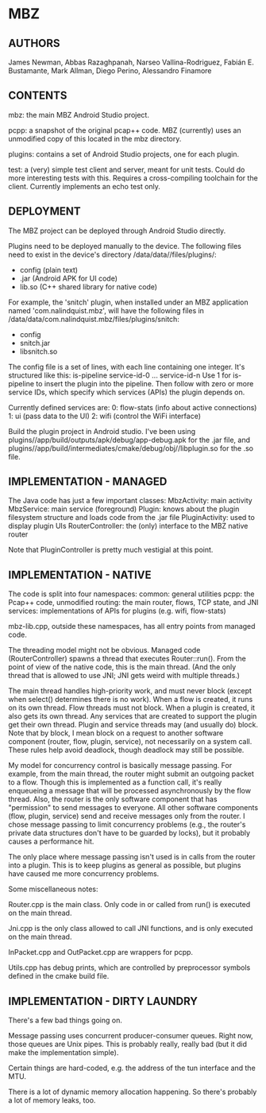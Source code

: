 # MBZ

## AUTHORS

James Newman, Abbas Razaghpanah, Narseo Vallina-Rodriguez, Fabián E. Bustamante, Mark Allman, Diego Perino, Alessandro Finamore

## CONTENTS

mbz: the main MBZ Android Studio project.

pcpp: a snapshot of the original pcap++ code. MBZ (currently) uses an
unmodified copy of this located in the mbz directory.

plugins: contains a set of Android Studio projects, one for each plugin.

test: a (very) simple test client and server, meant for unit tests. Could
do more interesting tests with this. Requires a cross-compiling toolchain
for the client. Currently implements an echo test only.

## DEPLOYMENT

The MBZ project can be deployed through Android Studio directly.

Plugins need to be deployed manually to the device. The following files need
to exist in the device's directory 
/data/data/<mbz-package-name>/files/plugins/<plugin-name>:
  - config (plain text)
  - <plugin-name>.jar (Android APK for UI code)
  - lib<plugin-name>.so (C++ shared library for native code)

For example, the 'snitch' plugin, when installed under an MBZ application
named 'com.nalindquist.mbz', will have the following files in
/data/data/com.nalindquist.mbz/files/plugins/snitch:
  - config
  - snitch.jar
  - libsnitch.so

The config file is a set of lines, with each line containing one integer. It's
structured like this:
  is-pipeline
  service-id-0
  ...
  service-id-n
Use 1 for is-pipeline to insert the plugin into the pipeline. Then follow with
zero or more service IDs, which specify which services (APIs) the plugin 
depends on.

Currently defined services are:
  0: flow-stats (info about active connections)
  1: ui (pass data to the UI)
  2: wifi (control the WiFi interface)

Build the plugin project in Android studio. I've been using 
plugins/<plugin-name>/app/build/outputs/apk/debug/app-debug.apk
for the .jar file, and
plugins/<plugin-name>/app/build/intermediates/cmake/debug/obj/<isa>/libplugin.so
for the .so file.

## IMPLEMENTATION - MANAGED

The Java code has just a few important classes:
  MbzActivity: main activity
  MbzService: main service (foreground)
  Plugin: knows about the plugin filesystem structure and loads code from the
          .jar file
  PluginActivity: used to display plugin UIs
  RouterController: the (only) interface to the MBZ native router

Note that PluginController is pretty much vestigial at this point.

## IMPLEMENTATION - NATIVE

The code is split into four namespaces:
  common: general utilities
  pcpp: the Pcap++ code, unmodified
  routing: the main router, flows, TCP state, and JNI
  services: implementations of APIs for plugins (e.g. wifi, flow-stats)

mbz-lib.cpp, outside these namespaces, has all entry points from managed code.

The threading model might not be obvious. Managed code (RouterController)
spawns a thread that executes Router::run(). From the point of view of the
native code, this is the main thread. (And the only thread that is allowed to
use JNI; JNI gets weird with multiple threads.)

The main thread handles high-priority work, and must never block (except when
select() determines there is no work). When a flow is created, it runs on
its own thread. Flow threads must not block. When a plugin is created, it also
gets its own thread. Any services that are created to support the plugin get
their own thread. Plugin and service threads may (and usually do) block. Note
that by block, I mean block on a request to another software component 
(router, flow, plugin, service), not necessarily on a system call. These rules
help avoid deadlock, though deadlock may still be possible.

My model for concurrency control is basically message passing. For example,
from the main thread, the router might submit an outgoing packet to a flow. 
Though this is implemented as a function call, it's really enqueueing a
message that will be processed asynchronously by the flow thread. Also, the
router is the only software component that has "permission" to send messages
to everyone. All other software components (flow, plugin, service) send and
receive messages only from the router. I chose message passing to limit
concurrency problems (e.g., the router's private data structures don't have
to be guarded by locks), but it probably causes a performance hit.

The only place where message passing isn't used is in calls from the router
into a plugin. This is to keep plugins as general as possible, but plugins
have caused me more concurrency problems.

Some miscellaneous notes:

Router.cpp is the main class. Only code in or called from run() is executed on 
the main thread.

Jni.cpp is the only class allowed to call JNI functions, and is only executed
on the main thread.

InPacket.cpp and OutPacket.cpp are wrappers for pcpp.

Utils.cpp has debug prints, which are controlled by preprocessor symbols
defined in the cmake build file.

## IMPLEMENTATION - DIRTY LAUNDRY

There's a few bad things going on.

Message passing uses concurrent producer-consumer queues. Right now, those
queues are Unix pipes. This is probably really, really bad (but it did make
the implementation simple).

Certain things are hard-coded, e.g. the address of the tun interface and the
MTU.

There is a lot of dynamic memory allocation happening. So there's probably a
lot of memory leaks, too.
